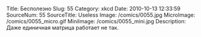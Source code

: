 Title: Бесполезно 
Slug: 55 
Category: xkcd 
Date: 2010-10-13 12:33:59 
SourceNum: 55 
SourceTitle: Useless 
Image: /comics/0055.jpg 
MicroImage: /comics/0055_micro.gif 
MiniImage: /comics/0055_mini.jpg 
Description: Даже единичная матрица работает не так. 

